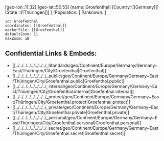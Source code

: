 ﻿---
location: [50.53,11.32]
mapzoom: [7,12] 
mapmarker: city 
type: City
tags:
- geo/City


SpocWebEntityId: 30627
isDeleted: false
confidential: public

---
[geo-lon::11.32]
[geo-lat::50.53]
[name::Groefenthal]
[Country::[[Germany]]]
[State ::[[Thüringen]]] ]
[Population::]
[Unknown::]


```leaflet
id: Groefenthal
coordinates: [[Groefenthal]]
markerFile: [[Groefenthal]]
defaultZoom: 11 
maxZoom: 18
```


## Confidential Links & Embeds: 
- [[../../../../../../../../_Standards/geo/Continent/Europe/Germany/Germany~East/Thüringen/City/Groefenthal|Groefenthal]] 
- [[../../../../../../../../_public/geo/Continent/Europe/Germany/Germany~East/Thüringen/City/Groefenthal.public|Groefenthal.public]] 
- [[../../../../../../../../_internal/geo/Continent/Europe/Germany/Germany~East/Thüringen/City/Groefenthal.internal|Groefenthal.internal]] 
- [[../../../../../../../../_protect/geo/Continent/Europe/Germany/Germany~East/Thüringen/City/Groefenthal.protect|Groefenthal.protect]] 
- [[../../../../../../../../_private/geo/Continent/Europe/Germany/Germany~East/Thüringen/City/Groefenthal.private|Groefenthal.private]] 
- [[../../../../../../../../_personal/geo/Continent/Europe/Germany/Germany~East/Thüringen/City/Groefenthal.personal|Groefenthal.personal]] 
- [[../../../../../../../../_secret/geo/Continent/Europe/Germany/Germany~East/Thüringen/City/Groefenthal.secret|Groefenthal.secret]] 
